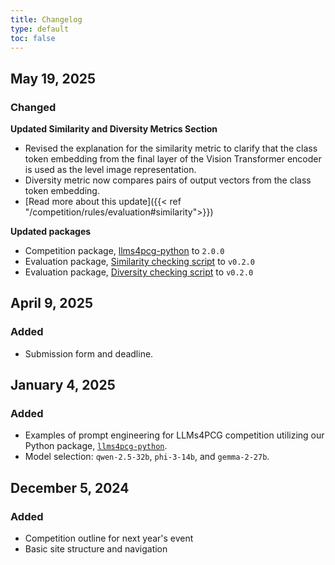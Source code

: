 ```yaml
---
title: Changelog
type: default
toc: false
---
```


## May 19, 2025

### Changed

**Updated Similarity and Diversity Metrics Section**  
- Revised the explanation for the similarity metric to clarify that the class token embedding from the final layer of the Vision Transformer encoder is used as the level image representation.  
- Diversity metric now compares pairs of output vectors from the class token embedding.  
- [Read more about this update]({{< ref "/competition/rules/evaluation#similarity">}})

**Updated packages**
- Competition package, [llms4pcg-python](https://github.com/chatgpt4pcg/llms4pcg-python) to `2.0.0`
- Evaluation package, [Similarity checking script](https://github.com/chatgpt4pcg/similarity-checking-script) to `v0.2.0`
- Evaluation package, [Diversity checking script](https://github.com/chatgpt4pcg/diversity-checking-script) to `v0.2.0`

## April 9, 2025

### Added

- Submission form and deadline.

## January 4, 2025

### Added

- Examples of prompt engineering for LLMs4PCG competition utilizing our Python package, [`llms4pcg-python`](https://github.com/chatgpt4pcg/llms4pcg-python).
- Model selection: `qwen-2.5-32b`, `phi-3-14b`, and `gemma-2-27b`.

## December 5, 2024

### Added

- Competition outline for next year's event
- Basic site structure and navigation